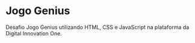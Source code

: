 # Jogo Genius

Desafio Jogo Genius utilizando HTML, CSS e JavaScript na plataforma da Digital Innovation One.

